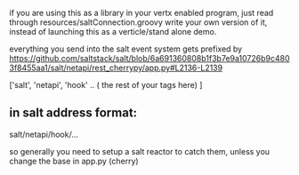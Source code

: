 if you are using this as a library in your vertx enabled program, just read through resources/saltConnection.groovy
write your own version of it, instead of launching this as a verticle/stand alone demo.


everything you send into the salt event system gets prefixed by
https://github.com/saltstack/salt/blob/6a691360808b1f3b7e9a10726b9c4803f8455aa1/salt/netapi/rest_cherrypy/app.py#L2136-L2139

['salt', 'netapi', 'hook' .. ( the rest of your tags here) ]

in salt address format:
- 
salt/netapi/hook/...

so generally you need to setup a salt reactor to catch them, unless you change the base in app.py (cherry)
